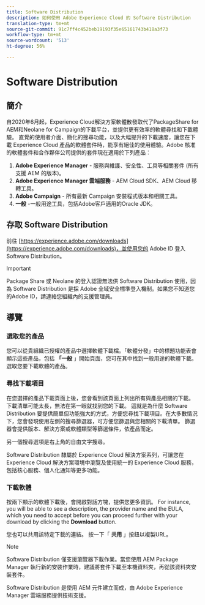 ```yaml
---
title: Software Distribution
description: 如何使用 Adobe Experience Cloud 的 Software Distribution
translation-type: tm+mt
source-git-commit: 91c7ff4c452beb19193f35e65161743b418a3f73
workflow-type: tm+mt
source-wordcount: '513'
ht-degree: 56%

---
```



# Software Distribution

## 簡介

自2020年6月起，Experience Cloud解決方案軟體散發取代了PackageShare for AEM和Neolane for Campaign的下載平台，並提供更有效率的軟體尋找和下載體驗。 直覺的使用者介面、簡化的搜尋功能，以及大幅提升的下載速度，讓您在下載 Experience Cloud 產品的軟體套件時，能享有絕佳的使用體驗。Adobe 核准的軟體套件和合作夥伴公司提供的套件現在適用於下列產品：

1. **Adobe Experience Manager** - 服務與維護、安全性、工具等相關套件 (所有支援 AEM 的版本)。
1. **Adobe Experience Manager 雲端服務** - AEM Cloud SDK、AEM Cloud 移轉工具。
1. **Adobe Campaign** - 所有最新 Campaign 安裝程式版本和相關工具。
1. **一般** -一般用途工具，包括Adobe客戶適用的Oracle JDK。

## 存取 Software Distribution

前往 [https://experience.adobe.com/downloads](https://experience.adobe.com/downloads)，並使用您的 Adobe ID 登入 Software Distribution。

>[!IMPORTANT]
>
>Package Share 或 Neolane 的登入認證無法供 Software Distribution 使用，因為 Software Distribution 是採 Adobe 全域安全標準登入機制。如果您不知道您的Adobe ID，請連絡您組織內的支援管理員。

## 導覽

### 選取您的產品

您可以從貴組織已授權的產品中選擇軟體下載檔。「軟體分發」中的標題功能表會顯示這些產品，包括 **「一般** 」開始頁面，您可在其中找到一般用途的軟體下載。 選取您要下載軟體的產品。

### 尋找下載項目

在您選擇的產品下載頁面上後，您會看到該頁面上列出所有與產品相關的下載。 下載清單可能太長，無法在第一眼就找到您的下載。 這就是為什麼 Software Distribution 要提供簡單但功能強大的方式，方便您尋找下載項目。在大多數情況下，您會發現使用左側的搜尋篩選器，可方便您篩選與您相關的下載清單。 篩選器會提供版本、解決方案或軟體類型等篩選條件，依產品而定。

另一個搜尋選項是右上角的自由文字搜尋。

Software Distribution 隸屬於 Experience Cloud 解決方案系列，可讓您在 Experience Cloud 解決方案環境中瀏覽及使用統一的 Experience Cloud 服務，包括核心服務、個人化通知等更多功能。

### 下載軟體

按兩下顯示的軟體下載後，會開啟對話方塊，提供您更多資訊。 For instance, you will be able to see a description, the provider name and the EULA, which you need to accept before you can proceed further with your download by clicking the **Download** button.

您也可以共用該特定下載的連結。 按一下「 **共用** 」按鈕以複製URL。

>[!NOTE]
>
>Software Distribution 僅支援瀏覽器下載作業。當您使用 AEM Package Manager 執行新的安裝作業時，建議將套件下載至本機資料夾，再從該資料夾安裝套件。

Software Distribution 是使用 AEM 元件建立而成，由 Adobe Experience Manager 雲端服務提供技術支援。